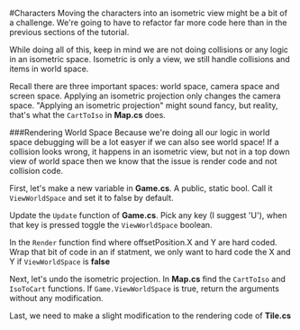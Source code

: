 #Characters
Moving the characters into an isometric view might be a bit of a challenge. We're going to have to refactor far more code here than in the previous sections of the tutorial.

While doing all of this, keep in mind we are not doing collisions or any logic in an isometric space. Isometric is only a view, we still handle collisions and items in world space. 

Recall there are three important spaces: world space, camera space and screen space. Applying an isometric projection only changes the camera space. "Applying an isometric projection" might sound fancy, but reality, that's what the ```CartToIso``` in **Map.cs** does.

###Rendering World Space
Because we're doing all our logic in world space debugging will be a lot easyer if we can also see world space! If a collision looks wrong, it happens in an isometric view, but not in a top down view of world space then we know that the issue is render code and not collision code.

First, let's make a new variable in **Game.cs**. A public, static bool. Call it ```ViewWorldSpace``` and set it to false by default.

Update the ```Update``` function of **Game.cs**. Pick any key (I suggest 'U'), when that key is pressed toggle the ```ViewWorldSpace``` boolean.

In the ```Render``` function find where offsetPosition.X and Y are hard coded. Wrap that bit of code in an if statment, we only want to hard code the X and Y if ```ViewWorldSpace``` is **false**

Next, let's undo the isometric projection. In **Map.cs** find the  ```CartToIso``` and ```IsoToCart``` functions. If ```Game.ViewWorldSpace``` is true, return the arguments without any modification.

Last, we need to make a slight modification to the rendering code of **Tile.cs**

